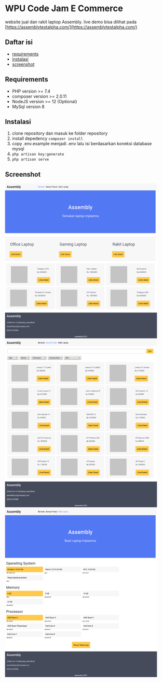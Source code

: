 # WPU Code Jam E Commerce
website jual dan rakit laptop Assembly.
live demo bisa dilihat pada [https://assemblytestalpha.com/](https://assemblytestalpha.com/)

## Daftar isi
- [requirements](##Requirements)
- [instalasi](##instalasi)
- [screenshot](##screenshot)

## Requirements
- PHP version >= 7.4
- composer version >= 2.0.11
- NodeJS version >= 12 (Optional)
- MySql version 8

## Instalasi
1. clone repository dan masuk ke folder repository
1. install depedency `composer install`
1. copy .env.example menjadi .env lalu isi berdasarkan koneksi database mysql
1. `php artisan key:generate`
1. `php artisan serve`

## Screenshot
![beranda](img/Beranda.png)
![Semua Produk](img/Semua%20Produk.png)
![rakit laptop](img/Rakit%20Laptop.png)
